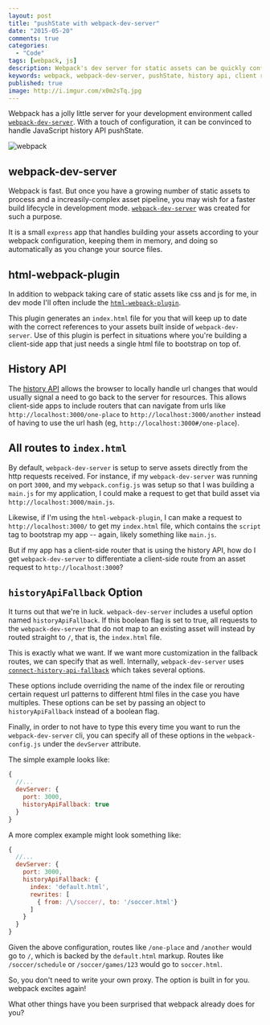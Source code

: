 ```yaml
---
layout: post
title: "pushState with webpack-dev-server"
date: "2015-05-20"
comments: true
categories:
  - "Code"
tags: [webpack, js]
description: Webpack's dev server for static assets can be quickly configured to handle JavaScript history api pushState.
keywords: webpack, webpack-dev-server, pushState, history api, client router
published: true
image: http://i.imgur.com/x0m2sTq.jpg
---
```


Webpack has a jolly little server for your development environment called [`webpack-dev-server`](http://webpack.github.io/docs/webpack-dev-server.html).  With a touch of configuration, it can be convinced to handle JavaScript history API pushState.

![webpack](http://i.imgur.com/x0m2sTq.jpg)

<!--more-->

## webpack-dev-server

Webpack is fast.  But once you have a growing number of static assets to process and a increasily-complex asset pipeline, you may wish for a faster build lifecycle in development mode.  [`webpack-dev-server`](http://webpack.github.io/docs/webpack-dev-server.html) was created for such a purpose.  

It is a small `express` app that handles building your assets according to your webpack configuration, keeping them in memory, and doing so automatically as you change your source files.

## html-webpack-plugin

In addition to webpack taking care of static assets like css and js for me, in dev mode I'll often include the [`html-webpack-plugin`](https://www.npmjs.com/package/html-webpack-plugin).  

This plugin generates an `index.html` file for you that will keep up to date with the correct references to your assets built inside of `webpack-dev-server`.  Use of this plugin is perfect in situations where you're building a client-side app that just needs a single html file to bootstrap on top of.

## History API

The [history API](https://developer.mozilla.org/en-US/docs/Web/Guide/API/DOM/Manipulating_the_browser_history#Adding_and_modifying_history_entries) allows the browser to locally handle url changes that would usually signal a need to go back to the server for resources.  This allows client-side apps to include routers that can navigate from urls like `http://localhost:3000/one-place` to `http://localhost:3000/another` instead of having to use the url hash (eg, `http://localhost:3000#/one-place`).

## All routes to `index.html`

By default, `webpack-dev-server` is setup to serve assets directly from the http requests received.  For instance, if my `webpack-dev-server` was running on port `3000`, and my `webpack.config.js` was setup so that I was building a `main.js` for my application, I could make a request to get that build asset via `http://localhost:3000/main.js`.  

Likewise, if I'm using the `html-webpack-plugin`, I can make a request to `http://localhost:3000/` to get my `index.html` file, which contains the `script` tag to bootstrap my app -- again, likely something like `main.js`.

But if my app has a client-side router that is using the history API, how do I get `webpack-dev-server` to differentiate a client-side route from an asset request to `http://localhost:3000`?

## `historyApiFallback` Option

It turns out that we're in luck.  `webpack-dev-server` includes a useful option named `historyApiFallback`.  If this boolean flag is set to true, all requests to the `webpack-dev-server` that do not map to an existing asset will instead by routed straight to `/`, that is, the `index.html` file.  

This is exactly what we want.  If we want more customization in the fallback routes, we can specify that as well.  Internally, `webpack-dev-server` uses [`connect-history-api-fallback`](https://github.com/bripkens/connect-history-api-fallback) which takes several options.

These options include overriding the name of the index file or rerouting certain request url patterns to different html files in the case you have multiples.  These options can be set by passing an object to `historyApiFallback` instead of a boolean flag.

Finally, in order to not have to type this every time you want to run the `webpack-dev-server` cli, you can specify all of these options in the `webpack-config.js` under the `devServer` attribute.  

The simple example looks like:

```js webpack-config.js
{
  //...
  devServer: {
    port: 3000,
    historyApiFallback: true
  }
}
```

A more complex example might look something like:

```js webpack-config.js
{
  //...
  devServer: {
    port: 3000,
    historyApiFallback: {
      index: 'default.html',
      rewrites: [
        { from: /\/soccer/, to: '/soccer.html'}
      ]
    }
  }
}
```

Given the above configuration, routes like `/one-place` and `/another` would go to `/`, which is backed by the `default.html` markup.  Routes like `/soccer/schedule` or `/soccer/games/123` would go to `soccer.html`.

So, you don't need to write your own proxy.  The option is built in for you.  webpack excites again!

What other things have you been surprised that webpack already does for you?
